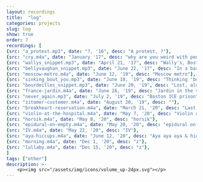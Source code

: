 ```yaml
---
layout: recordings
title:  "log"
categories: projects
slug: log
show: true
order: 7
recordings: [
{src: "a_protest.mp3", date: "?, '16", desc: "A protest, ?"},
{src: "cry.m4a", date: "January '17", desc: "why are you weird with people who cry?"},
{src: "wallys_snippet.mp3", date: "April 21, '17", desc: "Wally's, Boston"},
{src: "bellyvaughan_snippet.mp3", date: "June 22, '17", desc: "In a bar in Bellyvaughn, Ireland"},
{src: "moscow-metro.m4a", date: "June 12, '19", desc: "Moscow metro"},
{src: "sinking_bout_you.mp3", date: "June 18, '19", desc: "Thinking 'bout you, St. Petersburg, Russia"},
{src: "bourdeilles_snippet.mp3", date: "June 20, '19", desc: "Lost, alone, in Bourdeilles, France"},
{src: "france-jardin.m4a", date: "June 26, '19", desc: "Jardin in the summer"},
{src: "never_again.mp3", date: "July 2, '19", desc: "Boston ICE prison"},
{src: "zitomer-customer.m4a", date: "August 20, '19", desc: ""},
{src: "breakheart-reservation.m4a", date: "March 21, '20", desc: "Last time out out, breathing heavy because pregnant"},
{src: "violin-at-the-hospital.m4a", date: "May 7, '20", desc: "Violin at the hospital during COVID"},
{src: "horsik.m4a", date: "May 8, '20", desc: "horsik"},
{src: "epidural-on-empty.m4a", date: "May 20, '20", desc: "epidural on empty"},
{src: "IV.m4a", date: "May 22, '20", desc: "IV"},
{src: "aya-hiccups.m4a", date: "June 12, '20", desc: "Aya aya aya & hiccups"},
{src: "morning.m4a", date: "Dec 1, '20", desc: "z"},
{src: "lullaby.m4a", date: "Dec 15, '20", desc: "z"},
]
tags: ["other"]
description: >-
    <p><img src="/assets/img/icons/volume_up-24px.svg"></p>
---
```

